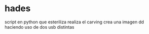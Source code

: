 # hades
script en python que esteriliza realiza el carving crea una imagen dd haciendo uso de dos usb distintas
